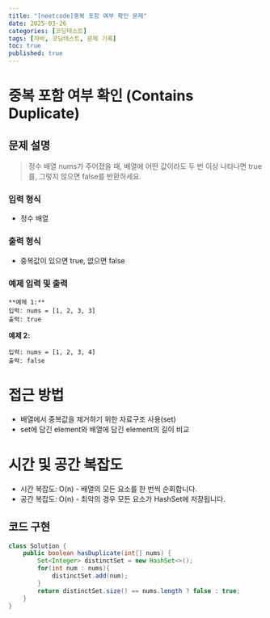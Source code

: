 ```yaml
---
title: "[neetcode]중복 포함 여부 확인 문제"
date: 2025-03-26
categories: [코딩테스트]
tags: [자바, 코딩테스트, 문제 기록]
toc: true
published: true
---
```

# 중복 포함 여부 확인 (Contains Duplicate)

## 문제 설명
> 정수 배열 nums가 주어졌을 때, 배열에 어떤 값이라도 두 번 이상 나타나면 true를, 그렇지 않으면 false를 반환하세요.

### 입력 형식
- 정수 배열

### 출력 형식
- 중복값이 있으면 true, 없으면 false

### 예제 입력 및 출력
```plaintext
**예제 1:**
입력: nums = [1, 2, 3, 3]
출력: true
```

**예제 2:**
```plaintext
입력: nums = [1, 2, 3, 4]
출력: false
```

# 접근 방법
- 배열에서 중복값을 제거하기 위한 자료구조 사용(set)
- set에 담긴 element와 배열에 담긴 element의 길이 비교

# 시간 및 공간 복잡도
- 시간 복잡도: O(n) - 배열의 모든 요소를 한 번씩 순회합니다.
- 공간 복잡도: O(n) - 최악의 경우 모든 요소가 HashSet에 저장됩니다.

## 코드 구현

```java
class Solution {
    public boolean hasDuplicate(int[] nums) {
        Set<Integer> distinctSet = new HashSet<>();
        for(int num : nums){
            distinctSet.add(num);
        }
        return distinctSet.size() == nums.length ? false : true;
    }
}
```